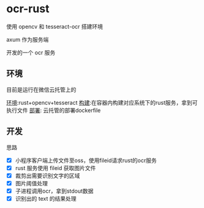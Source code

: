 # ocr-rust

使用 opencv 和 tesseract-ocr 搭建环境

axum 作为服务端

开发的一个 ocr 服务

## 环境

目前是运行在微信云托管上的

[环境](./env.Dockerfile):rust+opencv+tesseract
[构建](./build/build.sh):在容器内构建对应系统下的rust服务，拿到可执行文件
[部署](./Dockerfile): 云托管的部署dockerfile

## 开发

思路

- [x] 小程序客户端上传文件至oss，使用fileid请求rust的ocr服务
- [x] rust 服务使用 fileid 获取图片文件
- [x] 裁剪出需要识别文字的区域
- [x] 图片阈值处理
- [x] 子进程调用ocr，拿到stdout数据
- [x] 识别出的 text 的结果处理
